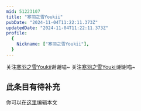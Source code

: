 ```yaml
---
mid: 51223107
title: "寒羽之雪Youkii"
pubDate: "2024-11-04T11:22:11.373Z"
updatedDate: "2024-11-04T11:22:11.373Z"
profile:
  {
    Nickname: ["寒羽之雪Youkii"],
  }
---
```


关注[寒羽之雪Youkii](https://space.bilibili.com/51223107)谢谢喵~ 关注[寒羽之雪Youkii](https://space.bilibili.com/51223107)谢谢喵~

## 此条目有待补充
你可以在[这里](https://github.com/Yuhanawa/VTuber.ICU-Content/edit/master/v/寒羽之雪Youkii/index.md)编辑本文
